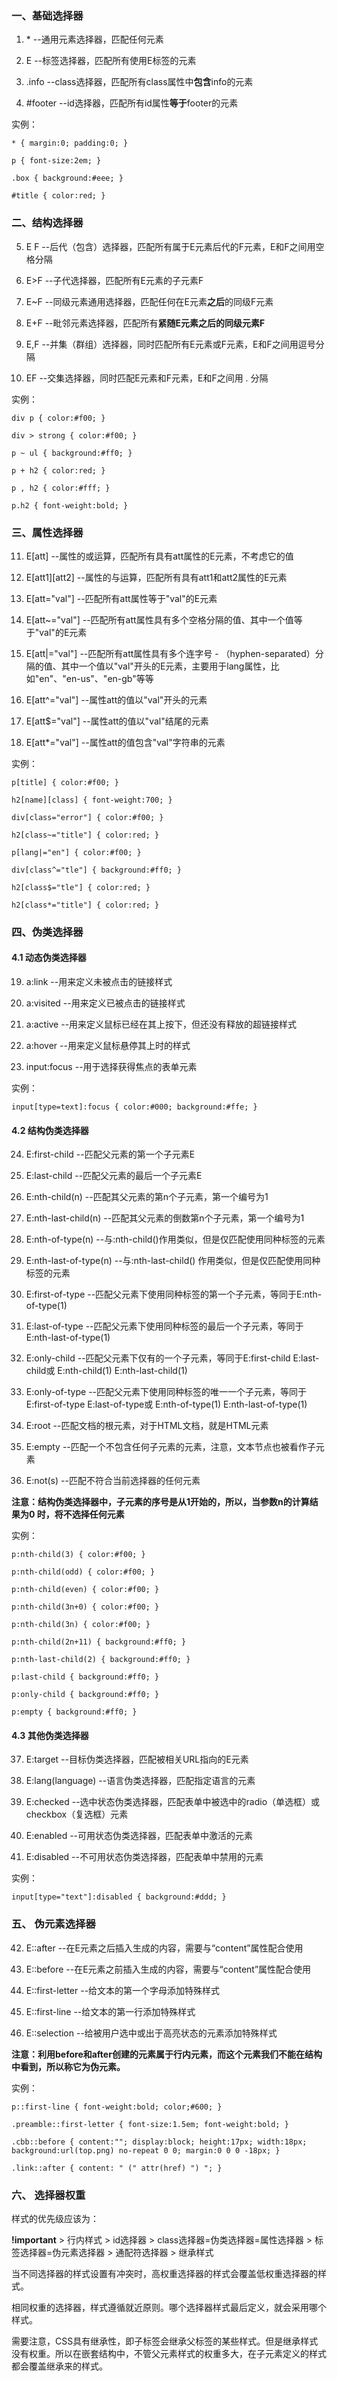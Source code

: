 <h3>一、基础选择器</h3>

1.	&#42;	 --通用元素选择器，匹配任何元素

2.	E	 --标签选择器，匹配所有使用E标签的元素

3.	.info	 --class选择器，匹配所有class属性中<b>包含</b>info的元素

4.	#footer	 --id选择器，匹配所有id属性<b>等于</b>footer的元素

实例：

	* { margin:0; padding:0; }

	p { font-size:2em; }

	.box { background:#eee; }

	#title { color:red; }

<h3>二、结构选择器</h3>

5. E F --后代（包含）选择器，匹配所有属于E元素后代的F元素，E和F之间用空格分隔

6. E>F --子代选择器，匹配所有E元素的子元素F

7. E~F --同级元素通用选择器，匹配任何在E元素<b>之后</b>的同级F元素

8. E+F --毗邻元素选择器，匹配所有<B>紧随E元素之后的同级元素F</B>

9. E,F --并集（群组）选择器，同时匹配所有E元素或F元素，E和F之间用逗号分隔

10. EF --交集选择器，同时匹配E元素和F元素，E和F之间用 . 分隔

实例：

	div p { color:#f00; }

	div > strong { color:#f00; }

	p ~ ul { background:#ff0; }

	p + h2 { color:red; }

	p , h2 { color:#fff; }

	p.h2 { font-weight:bold; }

<h3>三、属性选择器</h3>

11. E[att] --属性的或运算，匹配所有具有att属性的E元素，不考虑它的值

12. E[att1][att2] --属性的与运算，匹配所有具有att1和att2属性的E元素

13. E[att="val"] --匹配所有att属性等于"val"的E元素

14. E[att~="val"] --匹配所有att属性具有多个空格分隔的值、其中一个值等于"val"的E元素

15. E[att|="val"]	--匹配所有att属性具有多个连字号 - （hyphen-separated）分隔的值、其中一个值以"val"开头的E元素，主要用于lang属性，比如"en"、"en-us"、"en-gb"等等

16. E[att^="val"]	--属性att的值以"val"开头的元素
 
17. E[att$="val"]	--属性att的值以"val"结尾的元素

18. E[att*="val"]	--属性att的值包含"val"字符串的元素

实例：

	p[title] { color:#f00; }

	h2[name][class] { font-weight:700; }

	div[class="error"] { color:#f00; }

	h2[class~="title"] { color:red; }

	p[lang|="en"] { color:#f00; }

	div[class^="tle"] { background:#ff0; }

	h2[class$="tle"] { color:red; }

	h2[class*="title"] { color:red; }

<h3>四、伪类选择器</h3>

<h4>4.1 动态伪类选择器</h4>

19. a:link --用来定义未被点击的链接样式

20. a:visited --用来定义已被点击的链接样式

21. a:active --用来定义鼠标已经在其上按下，但还没有释放的超链接样式

22. a:hover --用来定义鼠标悬停其上时的样式

23. input:focus --用于选择获得焦点的表单元素

 实例：
 
 	input[type=text]:focus { color:#000; background:#ffe; }

<h4>4.2 结构伪类选择器</h4>
 
24. E:first-child --匹配父元素的第一个子元素E
 
25. E:last-child --匹配父元素的最后一个子元素E
 
26. E:nth-child(n) --匹配其父元素的第n个子元素，第一个编号为1
 
27. E:nth-last-child(n)	--匹配其父元素的倒数第n个子元素，第一个编号为1
 
28. E:nth-of-type(n)	--与:nth-child()作用类似，但是仅匹配使用同种标签的元素
 
29. E:nth-last-of-type(n)	--与:nth-last-child() 作用类似，但是仅匹配使用同种标签的元素
 
30. E:first-of-type	--匹配父元素下使用同种标签的第一个子元素，等同于E:nth-of-type(1)
 
31. E:last-of-type	--匹配父元素下使用同种标签的最后一个子元素，等同于E:nth-last-of-type(1)
 
32. E:only-child	--匹配父元素下仅有的一个子元素，等同于E:first-child E:last-child或 E:nth-child(1) E:nth-last-child(1)
 
33. E:only-of-type	--匹配父元素下使用同种标签的唯一一个子元素，等同于E:first-of-type E:last-of-type或 E:nth-of-type(1) E:nth-last-of-type(1)
 
34. E:root	--匹配文档的根元素，对于HTML文档，就是HTML元素
 
35. E:empty	--匹配一个不包含任何子元素的元素，注意，文本节点也被看作子元素
 
36. E:not(s)	--匹配不符合当前选择器的任何元素
 
 <b>注意：结构伪类选择器中，子元素的序号是从1开始的，所以，当参数n的计算结果为0 时，将不选择任何元素</b>

实例：

	p:nth-child(3) { color:#f00; }

	p:nth-child(odd) { color:#f00; }

	p:nth-child(even) { color:#f00; }

	p:nth-child(3n+0) { color:#f00; }

	p:nth-child(3n) { color:#f00; }

	p:nth-child(2n+11) { background:#ff0; }

	p:nth-last-child(2) { background:#ff0; }

	p:last-child { background:#ff0; }

	p:only-child { background:#ff0; }

	p:empty { background:#ff0; }

<h4>4.3 其他伪类选择器</h4>

37. E:target	--目标伪类选择器，匹配被相关URL指向的E元素

38. E:lang(language) --语言伪类选择器，匹配指定语言的元素

39. E:checked --选中状态伪类选择器，匹配表单中被选中的radio（单选框）或checkbox（复选框）元素

40. E:enabled --可用状态伪类选择器，匹配表单中激活的元素

41. E:disabled --不可用状态伪类选择器，匹配表单中禁用的元素

实例：

	input[type="text"]:disabled { background:#ddd; }

<h3>五、 伪元素选择器</h3>

42. E::after --在E元素之后插入生成的内容，需要与“content”属性配合使用

43. E::before --在E元素之前插入生成的内容，需要与“content”属性配合使用

44. E::first-letter --给文本的第一个字母添加特殊样式

45. E::first-line --给文本的第一行添加特殊样式

46. E::selection --给被用户选中或出于高亮状态的元素添加特殊样式

<b>注意：利用before和after创建的元素属于行内元素，而这个元素我们不能在结构中看到，所以称它为伪元素。</b>

实例：

	p::first-line { font-weight:bold; color;#600; }

	.preamble::first-letter { font-size:1.5em; font-weight:bold; }

	.cbb::before { content:""; display:block; height:17px; width:18px; background:url(top.png) no-repeat 0 0; margin:0 0 0 -18px; }

	.link::after { content: " (" attr(href) ") "; }

 <h3>六、 选择器权重</h3>

样式的优先级应该为：

<b>!important</b> > 行内样式 > id选择器 > class选择器=伪类选择器=属性选择器 > 标签选择器=伪元素选择器 > 通配符选择器 > 继承样式

当不同选择器的样式设置有冲突时，高权重选择器的样式会覆盖低权重选择器的样式。

相同权重的选择器，样式遵循就近原则。哪个选择器样式最后定义，就会采用哪个样式。

需要注意，CSS具有继承性，即子标签会继承父标签的某些样式。但是继承样式没有权重。所以在嵌套结构中，不管父元素样式的权重多大，在子元素定义的样式都会覆盖继承来的样式。
 
